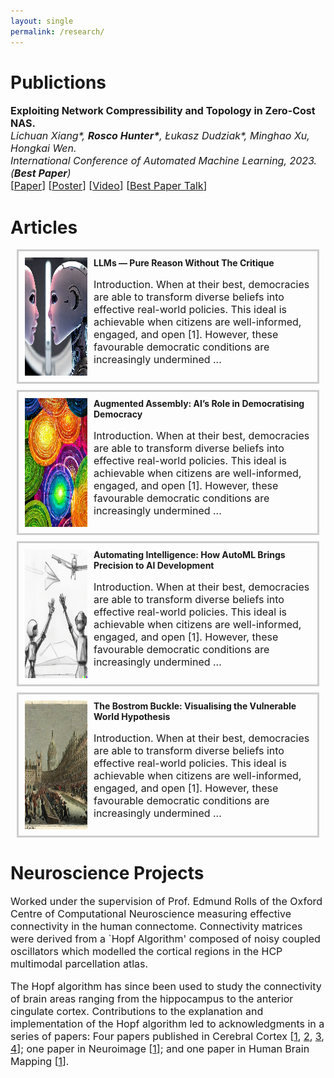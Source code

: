 ```yaml
---
layout: single
permalink: /research/
---
```

<h1>Publictions</h1>
<p style="font-size: 16px;"><b>Exploiting Network Compressibility and Topology in Zero-Cost NAS.</b><br>
<em>Lichuan Xiang*, <b>Rosco Hunter*</b>, Łukasz Dudziak*, Minghao Xu, Hongkai Wen.</em><br>
<em>International Conference of Automated Machine Learning, 2023. (<b>Best Paper</b>)</em><br>
[<a href="../Paper.pdf">Paper</a>]  [<a href="../AutoML_Poster.pdf">Poster</a>]  [<a href="https://www.youtube.com/watch?v=bypTOrUDlnU">Video</a>] [<a href="https://www.youtube.com/watch?v=y-skTMWiZS0">Best Paper Talk</a>] 
</p>

<h1>Articles</h1>

<a href="/article2/" style="text-decoration: none;">
  <div style="display: flex; border: 3px solid #ccc; padding: 10px; margin: 10px;">
    <img src="/art2_4.webp" alt="Img1" style="max-width: 100px; margin-right: 10px;">
    <div>
      <b>LLMs — Pure Reason Without The Critique</b><br>
      <p style="font-size: 16px;">Introduction. When at their best, democracies are able to transform diverse beliefs into effective real-world policies. This ideal is achievable when citizens are well-informed, engaged, and open [1]. However, these favourable democratic conditions are increasingly undermined ...
    </div>
  </div>
</a>

<a href="/article1/" style="text-decoration: none;">
  <div style="display: flex; border: 3px solid #ccc; padding: 10px; margin: 10px;">
    <img src="/art1.webp" alt="Img1" style="max-width: 100px; margin-right: 10px;">
    <div>
      <b>Augmented Assembly: AI’s Role in Democratising Democracy</b><br>
      <p style="font-size: 16px;">Introduction. When at their best, democracies are able to transform diverse beliefs into effective real-world policies. This ideal is achievable when citizens are well-informed, engaged, and open [1]. However, these favourable democratic conditions are increasingly undermined ...
    </div>
  </div>
</a>


<a href="/article3/" style="text-decoration: none;">
  <div style="display: flex; border: 3px solid #ccc; padding: 10px; margin: 10px;">
    <img src="/art3.webp" alt="Img1" style="max-width: 100px; margin-right: 10px;">
    <div>
      <b>Automating Intelligence: How AutoML Brings Precision to AI Development</b><br>
      <p style="font-size: 16px;">Introduction. When at their best, democracies are able to transform diverse beliefs into effective real-world policies. This ideal is achievable when citizens are well-informed, engaged, and open [1]. However, these favourable democratic conditions are increasingly undermined ...
    </div>
  </div>
</a>

<a href="/article4/" style="text-decoration: none;">
  <div style="display: flex; border: 3px solid #ccc; padding: 10px; margin: 10px;">
    <img src="/art4_3.webp" alt="Img1" style="max-width: 100px; margin-right: 10px;">
    <div>
      <b>The Bostrom Buckle: Visualising the Vulnerable World Hypothesis</b><br>
      <p style="font-size: 16px;">Introduction. When at their best, democracies are able to transform diverse beliefs into effective real-world policies. This ideal is achievable when citizens are well-informed, engaged, and open [1]. However, these favourable democratic conditions are increasingly undermined ...
    </div>
  </div>
</a>

<h1>Neuroscience Projects</h1>
<p style="font-size: 16px;">Worked under the supervision of Prof. Edmund Rolls of the Oxford Centre of Computational Neuroscience measuring effective connectivity in the human connectome. Connectivity matrices were derived from a `Hopf Algorithm' composed of noisy coupled oscillators which modelled the cortical regions in the HCP multimodal parcellation atlas.</p>

<p style="font-size: 16px;">The Hopf algorithm has since been used to study the connectivity of brain areas ranging from the hippocampus to the anterior cingulate cortex. Contributions to the explanation and implementation of the Hopf algorithm led to acknowledgments in a series of papers: Four papers published in Cerebral Cortex [<a href="https://www.oxcns.org/papers/647%20Rolls%20et%20al%202022%20Effective%20connectivity%20of%20the%20human%20hippocampus%20memory%20system.pdf">1</a>, <a href="https://www.oxcns.org/papers/660%20Rolls%20et%20al%202023%20Prefrontal%20and%20somatosensory%20cortex%20connectivity%20in%20humans.pdf"> 2</a>, <a href="https://www.oxcns.org/papers/655%20Rolls%20et%20al%202023%20Human%20posterior%20parietal%20cortex.pdf"> 3</a>,<a href="https://www.oxcns.org/papers/649%20Rolls%20et%20al%202023%20Human%20orbitofrontal%20cortex,%20vmPFC,%20and%20anterior%20cingulate%20cortex%20effective%20connectome.pdf"> 4</a>]; one paper in Neuroimage [<a href="https://www.oxcns.org/papers/654%20Rolls%20et%20al%202022%20Language%20Connectome.pdf">1</a>]; and one paper in Human Brain Mapping [<a href="https://www.oxcns.org/papers/661%20Rolls%20Wirth%20et%20al%202023%20Posterior%20cingulate%20connectome,%20memory,%20and%20navigation.pdf">1</a>].</p>


